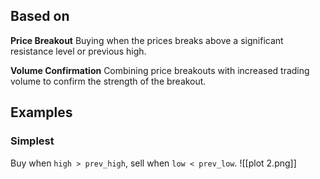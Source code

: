 ## Based on
**Price Breakout**
Buying when the prices breaks above a significant resistance level or previous high.


**Volume Confirmation**
Combining price breakouts with increased trading volume to confirm the strength of the breakout.

## Examples
### Simplest
Buy when `high > prev_high`, sell when `low < prev_low`.
![[plot 2.png]]